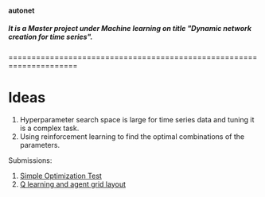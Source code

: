 #### autonet
##### It is a Master project under Machine learning on title "Dynamic network creation for time series".
=====================================================================

Ideas
============
1. Hyperparameter search space is large for time series data and tuning it is a complex task.
2. Using reinforcement learning to find the optimal combinations of the parameters.

Submissions:

1. [Simple Optimization Test](https://github.com/sijanonly/autonet/blob/master/submissions/1.0-simple-optimization-test.ipynb)
2. [Q learning and agent grid layout](https://github.com/sijanonly/autonet/blob/master/submissions/2.0-q-learning-and-agent-grid.ipynb)